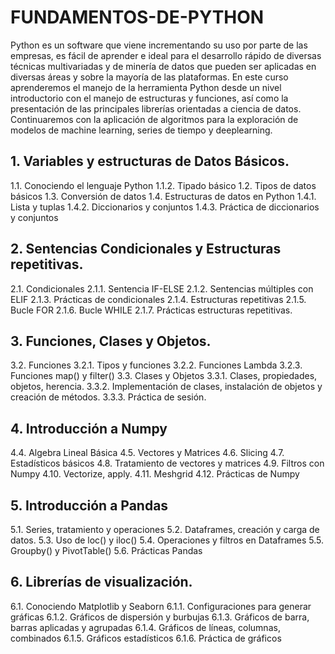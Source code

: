 # FUNDAMENTOS-DE-PYTHON
Python es un software que viene incrementando su uso por parte de las empresas, es fácil de aprender e ideal para el desarrollo rápido de diversas técnicas multivariadas y de minería de datos que pueden
ser aplicadas en diversas áreas y sobre la mayoría de las plataformas.
En este curso aprenderemos el manejo de la herramienta Python desde un nivel introductorio con el manejo de estructuras y funciones, así como la presentación de las principales librerías orientadas a ciencia de datos. Continuaremos con la aplicación de algoritmos para la exploración de modelos de machine learning, series de tiempo y deeplearning.

## 1.	Variables y estructuras de Datos Básicos.
1.1.	Conociendo el lenguaje Python
1.1.2.	Tipado básico
1.2.	Tipos de datos básicos
1.3.	Conversión de datos
1.4.	Estructuras de datos en Python
1.4.1.	Lista y tuplas
1.4.2.	Diccionarios y conjuntos
1.4.3.	Práctica de diccionarios y conjuntos

## 2. Sentencias Condicionales y Estructuras repetitivas.
2.1.	Condicionales
2.1.1.	Sentencia IF-ELSE
2.1.2.	Sentencias múltiples con ELIF
2.1.3.	Prácticas de condicionales
2.1.4.	Estructuras repetitivas
2.1.5.	Bucle FOR
2.1.6.	Bucle WHILE
2.1.7.	Prácticas estructuras repetitivas.
## 3.	Funciones, Clases y Objetos.
3.2.	Funciones
3.2.1.	Tipos y funciones
3.2.2.	Funciones Lambda
3.2.3.	Funciones map() y filter()
3.3.	Clases y Objetos
3.3.1.	Clases, propiedades, objetos, herencia.
3.3.2.	Implementación de clases, instalación de objetos y creación de métodos.
3.3.3.	Práctica de sesión.
## 4.	Introducción a Numpy
4.4.	Algebra Lineal Básica
4.5.	Vectores y Matrices
4.6.	Slicing
4.7.	Estadísticos básicos
4.8.	Tratamiento de vectores y matrices
4.9.	Filtros con Numpy
4.10.	Vectorize, apply.
4.11.	Meshgrid
4.12.	Prácticas de Numpy
## 5.	Introducción a Pandas
5.1.	Series, tratamiento y operaciones
5.2.	Dataframes, creación y carga de datos.
5.3.	Uso de loc() y iloc()
5.4.	Operaciones y filtros en Dataframes
5.5.	Groupby() y PivotTable()
5.6.	Prácticas Pandas
## 6.	Librerías de visualización.
6.1.	Conociendo Matplotlib y Seaborn
6.1.1.	Configuraciones para generar gráficas
6.1.2.	Gráficos de dispersión y burbujas
6.1.3.	Gráficos de barra, barras aplicadas y agrupadas
6.1.4.	Gráficos de líneas, columnas, combinados
6.1.5.	Gráficos estadísticos
6.1.6.	Práctica de gráficos

